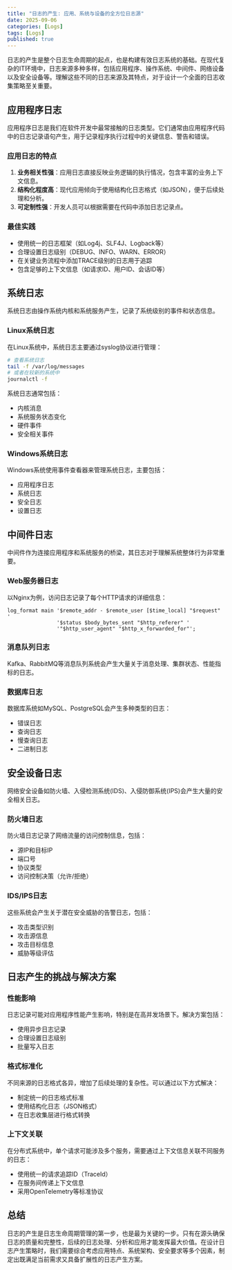 ```yaml
---
title: "日志的产生: 应用、系统与设备的全方位日志源"
date: 2025-09-06
categories: [Logs]
tags: [Logs]
published: true
---
```

日志的产生是整个日志生命周期的起点，也是构建有效日志系统的基础。在现代复杂的IT环境中，日志来源多种多样，包括应用程序、操作系统、中间件、网络设备以及安全设备等。理解这些不同的日志来源及其特点，对于设计一个全面的日志收集策略至关重要。

## 应用程序日志

应用程序日志是我们在软件开发中最常接触的日志类型。它们通常由应用程序代码中的日志记录语句产生，用于记录程序执行过程中的关键信息、警告和错误。

### 应用日志的特点

1. **业务相关性强**：应用日志直接反映业务逻辑的执行情况，包含丰富的业务上下文信息。
2. **结构化程度高**：现代应用倾向于使用结构化日志格式（如JSON），便于后续处理和分析。
3. **可定制性强**：开发人员可以根据需要在代码中添加日志记录点。

### 最佳实践

- 使用统一的日志框架（如Log4j、SLF4J、Logback等）
- 合理设置日志级别（DEBUG、INFO、WARN、ERROR）
- 在关键业务流程中添加TRACE级别的日志用于追踪
- 包含足够的上下文信息（如请求ID、用户ID、会话ID等）

## 系统日志

系统日志由操作系统内核和系统服务产生，记录了系统级别的事件和状态信息。

### Linux系统日志

在Linux系统中，系统日志主要通过syslog协议进行管理：

```bash
# 查看系统日志
tail -f /var/log/messages
# 或者在较新的系统中
journalctl -f
```

系统日志通常包括：
- 内核消息
- 系统服务状态变化
- 硬件事件
- 安全相关事件

### Windows系统日志

Windows系统使用事件查看器来管理系统日志，主要包括：
- 应用程序日志
- 系统日志
- 安全日志
- 设置日志

## 中间件日志

中间件作为连接应用程序和系统服务的桥梁，其日志对于理解系统整体行为非常重要。

### Web服务器日志

以Nginx为例，访问日志记录了每个HTTP请求的详细信息：

```nginx
log_format main '$remote_addr - $remote_user [$time_local] "$request" '
                '$status $body_bytes_sent "$http_referer" '
                '"$http_user_agent" "$http_x_forwarded_for"';
```

### 消息队列日志

Kafka、RabbitMQ等消息队列系统会产生大量关于消息处理、集群状态、性能指标的日志。

### 数据库日志

数据库系统如MySQL、PostgreSQL会产生多种类型的日志：
- 错误日志
- 查询日志
- 慢查询日志
- 二进制日志

## 安全设备日志

网络安全设备如防火墙、入侵检测系统(IDS)、入侵防御系统(IPS)会产生大量的安全相关日志。

### 防火墙日志

防火墙日志记录了网络流量的访问控制信息，包括：
- 源IP和目标IP
- 端口号
- 协议类型
- 访问控制决策（允许/拒绝）

### IDS/IPS日志

这些系统会产生关于潜在安全威胁的告警日志，包括：
- 攻击类型识别
- 攻击源信息
- 攻击目标信息
- 威胁等级评估

## 日志产生的挑战与解决方案

### 性能影响

日志记录可能对应用程序性能产生影响，特别是在高并发场景下。解决方案包括：
- 使用异步日志记录
- 合理设置日志级别
- 批量写入日志

### 格式标准化

不同来源的日志格式各异，增加了后续处理的复杂性。可以通过以下方式解决：
- 制定统一的日志格式标准
- 使用结构化日志（JSON格式）
- 在日志收集层进行格式转换

### 上下文关联

在分布式系统中，单个请求可能涉及多个服务，需要通过上下文信息关联不同服务的日志：
- 使用统一的请求追踪ID（TraceId）
- 在服务间传递上下文信息
- 采用OpenTelemetry等标准协议

## 总结

日志的产生是日志生命周期管理的第一步，也是最为关键的一步。只有在源头确保日志的质量和完整性，后续的日志处理、分析和应用才能发挥最大价值。在设计日志产生策略时，我们需要综合考虑应用特点、系统架构、安全要求等多个因素，制定出既满足当前需求又具备扩展性的日志产生方案。
